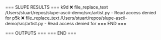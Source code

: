 === SLUPE RESULTS ===
k9d ❌ file_replace_text /Users/stuart/repos/slupe-ascii-demo/src/artist.py - Read access denied for
p5k ❌ file_replace_text /Users/stuart/repos/slupe-ascii-demo/src/artist.py - Read access denied for
=== END ===

=== OUTPUTS ===
=== END ===